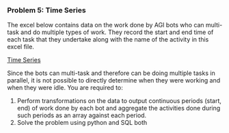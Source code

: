 ### Problem 5: Time Series

The excel below contains data on the work done by AGI bots who can multi-task and do multiple types of work. They record the start and end time of each task that they undertake along with the name of the activity in this excel file.

[Time Series](https://s3-us-west-2.amazonaws.com/secure.notion-static.com/a5d30693-0a11-417a-a01c-078ea10bea91/Untitled.xlsx)

Since the bots can multi-task and therefore can be doing multiple tasks in parallel, it is not possible to directly determine when they were working and when they were idle. You are required to:

1. Perform transformations on the data to output continuous periods (start, end) of work done by each bot and aggregate the activities done during such periods as an array against each period.
2. Solve the problem using python and SQL both